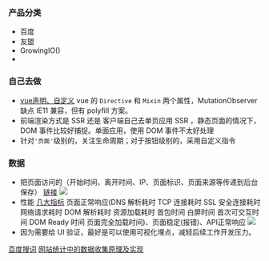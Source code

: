 ### 产品分类
- 百度
- 友盟
- GrowingIO()
- 

### 自己去做
- [vue声明、自定义](https://zhuanlan.zhihu.com/p/27659302)
vue 的 `Directive` 和 `Mixin` 两个属性，MutationObserver 缺点 IE11 兼容，但有 polyfill 方案。
- 前端渲染方式是 SSR 还是 客户端自己去单页应用
SSR ，静态页面的情况下，DOM 事件比较好捕捉。单面应用，使用 DOM 事件不太好处理
- 针对`'页面'`级别的，关注生命周期；对于按钮级别的，采用自定义指令

### 数据
- 把页面访问的（开始时间、离开时间、IP、页面标识、页面来源等传递到后台保存） [链接](https://zhuanlan.zhihu.com/p/28210362)
![](https://pic2.zhimg.com/80/v2-4b9d776f122e9080ea5d8a3558dd4a11_hd.png)
- 性能
[几大指标](https://zhuanlan.zhihu.com/p/37275225)
页面正常响应(DNS 解析耗时
TCP 连接耗时
SSL 安全连接耗时
网络请求耗时
DOM 解析耗时
资源加载耗时
首包时间
白屏时间
首次可交互时间
DOM Ready 时间
页面完全加载时间)、页面稳定(报错)、API正常响应
![](https://pic1.zhimg.com/80/v2-2497eba10ff71ba01c0f2501cb6f7d1c_hd.jpg)
- 因为需要给 UI 验证，最好是可以使用可视化埋点，减轻后续工作开发压力。

[百度搜词](https://www.baidu.com/s?ie=utf-8&f=8&rsv_bp=1&tn=baidu&wd=%E5%89%8D%E7%AB%AF%E5%9F%8B%E7%82%B9%20%E6%94%B6%E9%9B%86%E6%95%B0%E6%8D%AE%E7%B1%BB%E5%9E%8B&oq=%25E5%2589%258D%25E7%25AB%25AF%25E8%25BF%259B%25E7%2582%25B9%2520%25E6%2594%25B6%25E9%259B%2586%25E6%2595%25B0%25E6%258D%25AE%25E7%25B1%25BB%25E5%259E%258B&rsv_pq=8011010c00020dce&rsv_t=795dKDleoUdbZYLfRqDNvL39d3zChYX4IKZlBt1KHHLNMs7BJiIO%2FdzFlAg&rqlang=cn&rsv_enter=1&rsv_sug3=10&rsv_sug1=1&rsv_sug7=000&rsv_sug2=0&inputT=4691&rsv_sug4=5291&rsv_sug=1)
[网站统计中的数据收集原理及实现](http://blog.codinglabs.org/articles/how-web-analytics-data-collection-system-work.html)
